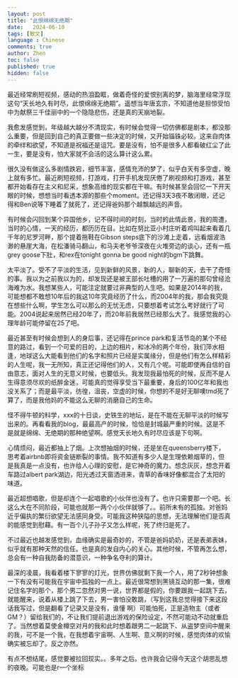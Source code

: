 ```yaml
---
layout: post
title: "此恨绵绵无绝期"
date:   2024-06-10
tags: [散文]
language : Chinese
comments: true
author: Zhen
toc: false
published: true
hidden: false
---
```

最近经常刷短视频，感动的热泪盈眶，做着奇怪的爱恨别离的梦，脑海里经常浮现这句“天长地久有时尽，此恨绵绵无绝期”。遥想当年唐玄宗，不知道他是担惊受怕中为献祭三千佳丽中的一个隐隐悲伤，还是真的天崩地裂。

我愈发感觉到，年级越大越分不清现实，有时候会觉得一切仿佛都是剧本，都没那么重要，但是回到自己的真正要做一些决定的时候，又开始锱铢必较。这来自肉体的牵绊和欲望，不知道是祝福还是诅咒。要是没有，怕不是很多人都看破红尘了此一生，要是没有，怕大家就不会活的这么算计这么累。

很久没有做这么多剧情跌宕，细节丰富，感情充沛的梦了，似乎白天有多空虚，晚上就有多忙。最近刷短视频，打游戏，打开手机发现厌倦了刷视频和打游戏，甚至都开始看存在主义和尼采，想象高维的现实都在干嘛。有时候甚至会回忆一下开天眼的时候，想想当时看透本源的那些个moment。还记得3天3夜不敢闭眼，还记得和Ben说等下睡着了就死了，还记得爸妈那个越飘越远的声音。

有时候会闪回到某个异国他乡，记不得时间的时刻，当时的此情此景，我的周遭，当时的心情，一天的经历，都历历在目。比如在努比亚小村庄听着鸡叫起来看着几千年的尼罗河畔，那个提着拖鞋在Gibson steps底下的沙滩上走着，远看烟波浩渺的悬崖大海，在松潘骑马翻山，和马夫老爷爷深夜在火堆旁边的谈心，还有一瓶grey goose下肚，和rex在tonight gonna be good night的bgm下跳舞。

太平淡了。受不了平淡的生活，见到新鲜的风景，新的人，聊新的天，去干了奇怪的事。我以为之前我以为的，却发现还是被王部长吐槽的用了一万遍的那句曾经沧海难为水。我想某些人，可能注定就要过非典型的人生吧。如果是2014年的我，可能想都不敢想10年后的我这10年究竟经历了什么，而2004年的我，那会我究竟在想些什么啊，学生怎么可以那么的无忧无虑，只要想着考试怎么考好就行了可能。2004说起来居然已经20年了，而20年前我居然已经那么大了。我感觉我的心理年龄可能停留在25了吧。

最近甚至有时候会想到人的身后事，还记得在prince park和复活节岛的某个不经意的路过，看到一个可爱的目的，上边的相片，和冰冷的两个年份，我们萍水相逢，地球这么大能看到他们的名字和照片已经是实属缘分，但是他们有怎么样精彩的人生呢，我一无所知，真正还记得他们的人，又有几个呢。可能即使再自信的自由意志，面对人生的无意义时候，也要低头。我发现我最怕死的时候，反而不是人生得意须尽欢的纸醉金迷，可能真的觉得享受当下最重要，身后的100亿年和我也没关系了；而是最平淡，彷徨，沮丧，空虚的时候，你想的不是好无聊噢tmd死了算了，而是我他妈的不能这么无聊的消磨自己的生命。

怪不得牛顿的科学，xxx的十日谈，史铁生的地坛，是在不能在无聊平淡的时候写出来的。再看看我的blog，最最高产的时候，恰恰是封城最严重的时候。这是不是就是绵绵、无绝期的那种绝望啊。感觉天长地久有时尽应该是下句啊。

心情烦闷，最近都抽上了烟。上次想抽烟的时候，还是坐在queensberry楼下，思考着airbnb即将资金链断裂的事情。我不知道有多少人是生理依赖烟草的，但是我真是一点没有，也许给人心理的安慰，是它神奇的魔力。想念灰灰，想念开着车路过albert park湖边，阳光透过天窗洒进来，青草的香味好像都混合了太阳的味道。

最近超想唱歌，但是却连个一起唱歌的小伙伴也没有了。也许只需要那一个吧。长这么大在不同阶段，可能也就那一两个小伙伴就够了。。前所未有的孤独。对爸妈近乎偏执的繁衍欲望无法感同身受。可能我这种狭隘的思想，无法理解他们是否真的能感觉到慰藉。有一百个儿子孙子又怎么样呢，死了终归是死了。

不过最近也越发感觉到，血缘确实是最奇妙的，不管是爸妈奶奶，还是表弟表妹，似乎就有那种天然的信任。也是真的发自内心的关心。其他时候，不管再怎么想，总会有一种自我防备的潜意识，一种争名夺利的算计。

最深的凌晨，我看着楼下寥寥的灯光，世界仿佛就剩下我一个人，用了2秒钟想象一下有没有可能我在宇宙中孤独的一点上。最近很常想到黑镜互动的那一集，很难记住名字的那个，那个男二忽然对男一说，世界都是假的，你要跟我一起跳下去，就能醒来，说着从楼上跳了下去，男一害怕没敢跳，（写到这我总觉得接下来这段话我写过，但是翻看了记录又是没有，谁懂 啊）可能怕死，正是造物主（或者GM？）留给我们的，不让我们提前退出游戏的保险设定，不然可能动不动就重启了。当然想着莫使金樽空对月的我和此时想着跟男二一起跳下、从盗梦空间中醒来的我，可不是一个我，在我想着宇宙啊、人生啊、意义啊的时候，感觉肉体的欢愉确实被忘却了。反之亦然。

有点不想结尾，感觉要被拉回现实。。多年之后。也许我会记得今天这个胡思乱想的夜晚。可能也是r一个坐标
<!--stackedit_data:
eyJoaXN0b3J5IjpbLTE0MDM5NjYyMjVdfQ==
-->